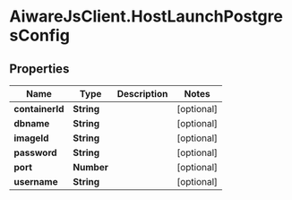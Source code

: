 # AiwareJsClient.HostLaunchPostgresConfig

## Properties

Name | Type | Description | Notes
------------ | ------------- | ------------- | -------------
**containerId** | **String** |  | [optional] 
**dbname** | **String** |  | [optional] 
**imageId** | **String** |  | [optional] 
**password** | **String** |  | [optional] 
**port** | **Number** |  | [optional] 
**username** | **String** |  | [optional] 


